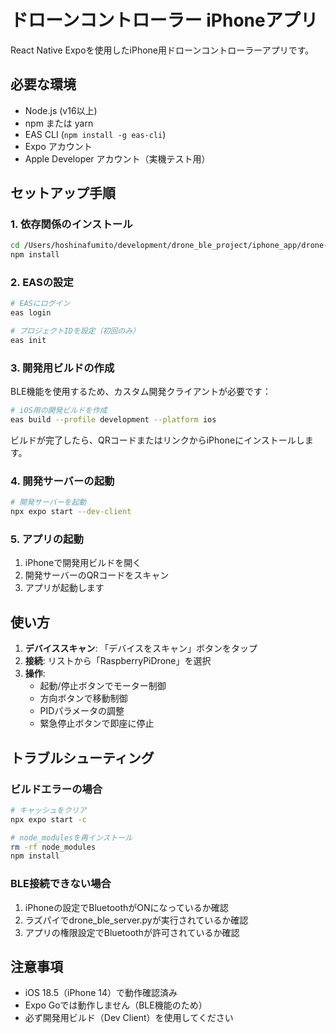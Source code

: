 # ドローンコントローラー iPhoneアプリ

React Native Expoを使用したiPhone用ドローンコントローラーアプリです。

## 必要な環境

- Node.js (v16以上)
- npm または yarn
- EAS CLI (`npm install -g eas-cli`)
- Expo アカウント
- Apple Developer アカウント（実機テスト用）

## セットアップ手順

### 1. 依存関係のインストール

```bash
cd /Users/hoshinafumito/development/drone_ble_project/iphone_app/drone-controller
npm install
```

### 2. EASの設定

```bash
# EASにログイン
eas login

# プロジェクトIDを設定（初回のみ）
eas init
```

### 3. 開発用ビルドの作成

BLE機能を使用するため、カスタム開発クライアントが必要です：

```bash
# iOS用の開発ビルドを作成
eas build --profile development --platform ios
```

ビルドが完了したら、QRコードまたはリンクからiPhoneにインストールします。

### 4. 開発サーバーの起動

```bash
# 開発サーバーを起動
npx expo start --dev-client
```

### 5. アプリの起動

1. iPhoneで開発用ビルドを開く
2. 開発サーバーのQRコードをスキャン
3. アプリが起動します

## 使い方

1. **デバイススキャン**: 「デバイスをスキャン」ボタンをタップ
2. **接続**: リストから「RaspberryPiDrone」を選択
3. **操作**: 
   - 起動/停止ボタンでモーター制御
   - 方向ボタンで移動制御
   - PIDパラメータの調整
   - 緊急停止ボタンで即座に停止

## トラブルシューティング

### ビルドエラーの場合

```bash
# キャッシュをクリア
npx expo start -c

# node_modulesを再インストール
rm -rf node_modules
npm install
```

### BLE接続できない場合

1. iPhoneの設定でBluetoothがONになっているか確認
2. ラズパイでdrone_ble_server.pyが実行されているか確認
3. アプリの権限設定でBluetoothが許可されているか確認

## 注意事項

- iOS 18.5（iPhone 14）で動作確認済み
- Expo Goでは動作しません（BLE機能のため）
- 必ず開発用ビルド（Dev Client）を使用してください